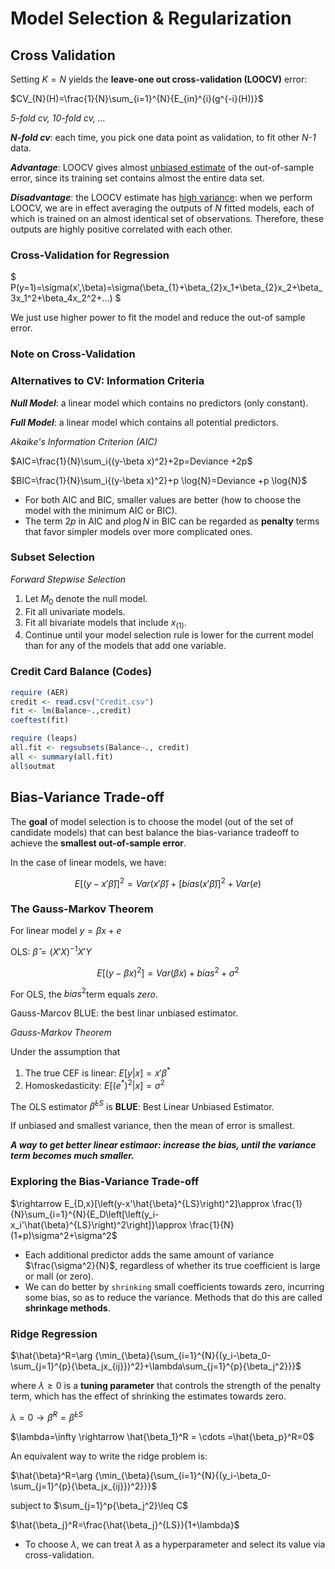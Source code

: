 <script type="text/javascript" async src="https://cdn.mathjax.org/mathjax/latest/MathJax.js?config=TeX-MML-AM_CHTML"> </script>

# Model Selection & Regularization

## Cross Validation

Setting $K=N$ yields the **leave-one out cross-validation (LOOCV)** error:

$CV_{N}(H)=\frac{1}{N}\sum_{i=1}^{N}{E_{in}^{i}(g^{-i}(H))}​$

*5-fold cv, 10-fold cv, …*

***N-fold cv***: each time, you pick one data point as validation, to fit other *N-1* data.

***Advantage***: LOOCV gives almost <u>unbiased estimate</u> of the out-of-sample error, since its training set contains almost the entire data set.

***Disadvantage***: the LOOCV estimate has <u>high variance</u>: when we perform LOOCV, we are in effect averaging the outputs of *N* fitted models, each of which is trained on an almost identical set of observations. Therefore, these outputs are highly positive correlated with each other.

### Cross-Validation for Regression

$ P(y=1)=\sigma(x',\beta)=\sigma(\beta_{1}+\beta_{2}x_1+\beta_{2}x_2+\beta_3x_1^2+\beta_4x_2^2+...) $

We just use higher power to fit the model and reduce the out-of sample error.

### Note on Cross-Validation

### Alternatives to CV: Information Criteria ###

***Null Model***: a linear model which contains no predictors (only constant).

***Full Model***: a linear model which contains all potential predictors.

*Akaike's Information Criterion (AIC)*

$AIC=\frac{1}{N}\sum_i{(y-\beta x)^2}+2p=Deviance +2p$

$BIC=\frac{1}{N}\sum_i{(y-\beta x)^2}+p \log{N}=Deviance +p \log{N}$

- For both AIC and BIC, smaller values are better (how to choose the model with the minimum AIC or BIC).
- The term $2p$ in AIC and $p \log{N}​$ in BIC can be regarded as **penalty** terms that favor simpler models over more complicated ones.

### Subset Selection

*Forward Stepwise Selection*

1. Let $M_0$ denote the null model.
2. Fit all univariate models.
3. Fit all bivariate models that include $x_{(1)}$.
4. Continue until your model selection rule is lower for the current model than for any of the models that add one variable.

### Credit Card Balance (Codes)

```R
require (AER)
credit <- read.csv("Credit.csv")
fit <- lm(Balance~.,credit)
coeftest(fit)
```

```R
require (leaps)
all.fit <- regsubsets(Balance~., credit)
all <- summary(all.fit)
all$outmat
```

## Bias-Variance Trade-off

The **goal** of model selection is to choose the model (out of the set of candidate models) that can best balance the bias-variance tradeoff to achieve the **smallest out-of-sample error**.

In the case of linear models, we have:

$$ E[(y-x'\hat{\beta})]^2=Var(x'\hat{\beta})+[bias(x'\hat{\beta})]^2+Var(e) ​$$

### The Gauss-Markov Theorem

For linear model $y=\beta x+e$

OLS: $\hat{\beta}=(X'X)^{-1}X'Y​$

$$ E[(y-\beta x)^2]=Var(\beta x)+bias^2+\sigma^2 ​$$

For OLS, the $bias^2​$ term equals *zero*.

Gauss-Marcov BLUE: the best linar unbiased estimator.

*Gauss-Markov Theorem*

Under the assumption that

1. The true CEF is linear: $E[y\vert x]=x'\beta^*​$
2. Homoskedasticity: $E[(e^*)^2\vert x]=\sigma^2​$

The OLS estimator $\hat{\beta}^{LS}$ is **BLUE**: Best Linear Unbiased Estimator.

If unbiased and smallest variance, then the mean of error is smallest.

***A way to get better linear estimaor: increase the bias, until the variance term becomes much smaller.***

### Exploring the Bias-Variance Trade-off ###

$\rightarrow E_{D,x}[\left(y-x'\hat{\beta}^{LS}\right)^2]\approx \frac{1}{N}\sum_{i=1}^{N}{E_D\left[\left(y_i-x_i'\hat{\beta}^{LS}\right)^2\right]}\approx \frac{1}{N}(1+p)\sigma^2+\sigma^2$

- Each additional predictor adds the same amount of variance $\frac{\sigma^2}{N}​$, regardless of whether its true coefficient is large or mall (or zero).
- We can do better by `shrinking` small coefficients towards zero, incurring some bias, so as to reduce the variance. Methods that do this are called **shrinkage methods**.

### Ridge Regression ###

$\hat{\beta}^R=\arg {\min_{\beta}{\sum_{i=1}^{N}{(y_i-\beta_0-\sum_{j=1}^{p}{\beta_jx_{ij}})^2}+\lambda\sum_{j=1}^{p}{\beta_j^2}}}​$

where $\lambda \geq 0​$ is a **tuning parameter** that controls the strength of the penalty term, which has the effect of shrinking the estimates towards zero.

$\lambda=0 \rightarrow \hat{\beta}^R=\hat{\beta}^{LS}$

$\lambda=\infty \rightarrow \hat{\beta_1}^R = \cdots =\hat{\beta_p}^R=0$



An equivalent way to write the ridge problem is:

$\hat{\beta}^R=\arg {\min_{\beta}{\sum_{i=1}^{N}{(y_i-\beta_0-\sum_{j=1}^{p}{\beta_jx_{ij}})^2}}}$

subject to $\sum_{j=1}^p{\beta_j^2}\leq C$

$\hat{\beta_j}^R=\frac{\hat{\beta_j}^{LS}}{1+\lambda}$

- To choose $\lambda$, we can treat $\lambda$ as a hyperparameter and select its value via cross-validation.

